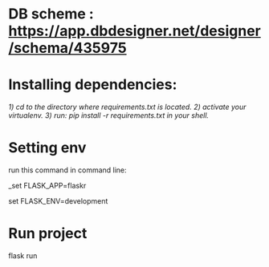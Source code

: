 # DB scheme : https://app.dbdesigner.net/designer/schema/435975
# Installing dependencies: 
_1) cd to the directory where requirements.txt is located.
2) activate your virtualenv.
3) run: pip install -r requirements.txt in your shell._

# Setting env
run this command in command line:

_set FLASK_APP=flaskr

set FLASK_ENV=development

# Run project
flask run
